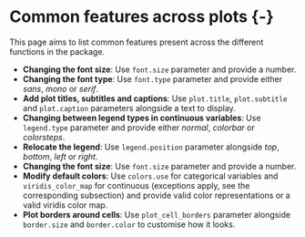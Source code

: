 # Common features across plots {-}



This page aims to list common features present across the different functions in the package.

- **Changing the font size**: Use `font.size` parameter and provide a number.
- **Changing the font type**: Use `font.type` parameter and provide either *sans*, *mono* or *serif*.
- **Add plot titles, subtitles and captions**: Use `plot.title`, `plot.subtitle` and `plot.caption` parameters alongside a text to display.
- **Changing between legend types in continuous variables**: Use `legend.type` parameter and provide either *normal*, *colorbar* or *colorsteps*.
- **Relocate the legend**: Use `legend.position` parameter alongside *top*, *bottom*, *left* or *right*.
- **Changing the font size**: Use `font.size` parameter and provide a number.
- **Modify default colors**: Use `colors.use` for categorical variables and `viridis_color_map` for continuous (exceptions apply, see the corresponding subsection) and provide valid color representations or a valid viridis color map.
- **Plot borders around cells**: Use `plot_cell_borders` parameter alongside `border.size` and `border.color` to customise how it looks.
